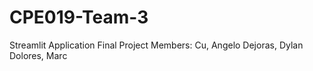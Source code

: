 # CPE019-Team-3
Streamlit Application Final Project
Members:
Cu, Angelo
Dejoras, Dylan
Dolores, Marc
